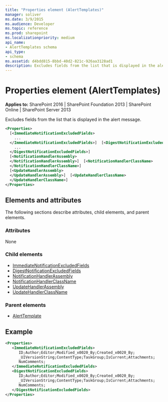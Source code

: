 ```yaml
---
title: "Properties element (AlertTemplates)"
manager: soliver
ms.date: 3/9/2015
ms.audience: Developer
ms.topic: reference
ms.prod: sharepoint
ms.localizationpriority: medium
api_name:
- AlertTemplates schema
api_type:
- schema
ms.assetid: d4bdd815-8bbd-40d2-821c-926aa3128ad1
description: Excludes fields from the list that is displayed in the alert message.
---
```


# Properties element (AlertTemplates)

**Applies to:** SharePoint 2016 | SharePoint Foundation 2013 | SharePoint Online | SharePoint Server 2013
  
Excludes fields from the list that is displayed in the alert message.
  
```XML
<Properties>
  [<ImmediateNotificationExcludedFields>
    ...
  </ImmediateNotificationExcludedFields>]  [<DigestNotificationExcludedFields>
    ...
  </DigestNotificationExcludedFields>]
  [<NotificationHandlerAssembly>
  </NotificationHandlerAssembly>]  [<NotificationHandlerClassName>
  </NotificationHandlerClassName>]
  [<UpdateHandlerAssembly>
  </UpdateHandlerAssembly>]  [<UpdateHandlerClassName>
  </UpdateHandlerClassName>]
</Properties>
```

## Elements and attributes

The following sections describe attributes, child elements, and parent elements.

### Attributes

None
  
### Child elements

- [ImmediateNotificationExcludedFields](immediatenotificationexcludedfields-element-alerttemplates.md) 
- [DigestNotificationExcludedFields](digestnotificationexcludedfields-element-alerttemplates.md) 
- [NotificationHandlerAssembly](notificationhandlerassembly-element-alert-templates.md) 
- [NotificationHandlerClassName](notificationhandlerclassname-element-alerttemplates.md) 
- [UpdateHandlerAssembly](updatehandlerassembly-element-alerttemplates.md) 
- [UpdateHandlerClassName](updatehandlerclassname-element-alerttemplates.md) 
   
### Parent elements

- [AlertTemplate](alerttemplate-element-alerttemplates.md)
   
## Example

```XML
<Properties>
   <ImmediateNotificationExcludedFields>
      ID;Author;Editor;Modified_x0020_By;Created_x0020_By;
      _UIVersionString;ContentType;TaskGroup;IsCurrent;Attachments;
      NumComments;
   </ImmediateNotificationExcludedFields>
   <DigestNotificationExcludedFields>
      ID;Author;Editor;Modified_x0020_By;Created_x0020_By;
      _UIVersionString;ContentType;TaskGroup;IsCurrent;Attachments;
      NumComments;
   </DigestNotificationExcludedFields>
</Properties>
```


